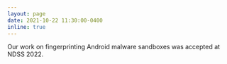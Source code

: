 ```yaml
---
layout: page
date: 2021-10-22 11:30:00-0400
inline: true
---
```


Our work on fingerprinting Android malware sandboxes was accepted at NDSS 2022.
